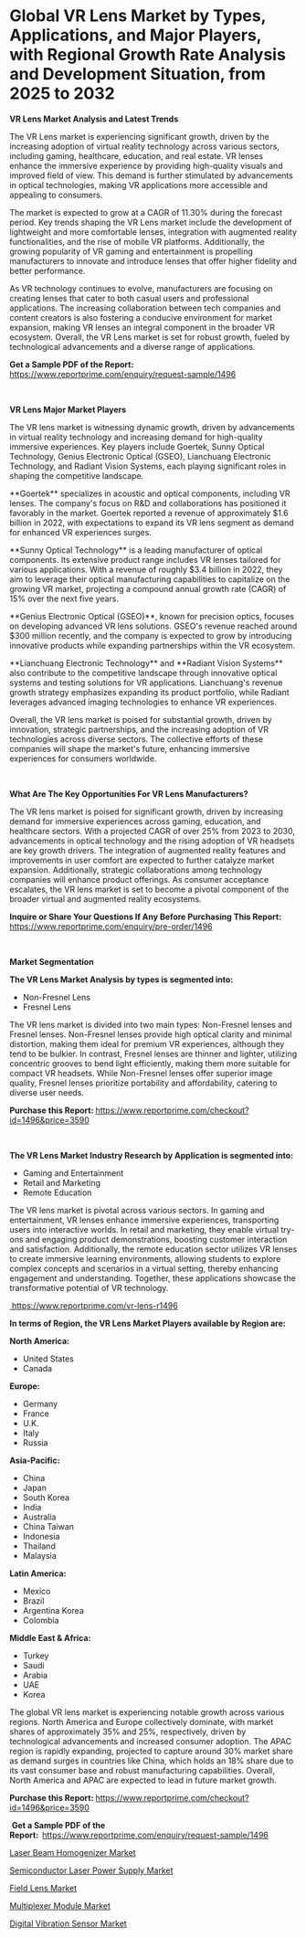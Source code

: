<p><h1>Global VR Lens Market by Types, Applications, and Major Players, with Regional Growth Rate Analysis and Development Situation, from 2025 to 2032</h1></p><p><strong>VR Lens Market Analysis and Latest Trends</strong></p>
<p><p>The VR Lens market is experiencing significant growth, driven by the increasing adoption of virtual reality technology across various sectors, including gaming, healthcare, education, and real estate. VR lenses enhance the immersive experience by providing high-quality visuals and improved field of view. This demand is further stimulated by advancements in optical technologies, making VR applications more accessible and appealing to consumers.</p><p>The market is expected to grow at a CAGR of 11.30% during the forecast period. Key trends shaping the VR Lens market include the development of lightweight and more comfortable lenses, integration with augmented reality functionalities, and the rise of mobile VR platforms. Additionally, the growing popularity of VR gaming and entertainment is propelling manufacturers to innovate and introduce lenses that offer higher fidelity and better performance.</p><p>As VR technology continues to evolve, manufacturers are focusing on creating lenses that cater to both casual users and professional applications. The increasing collaboration between tech companies and content creators is also fostering a conducive environment for market expansion, making VR lenses an integral component in the broader VR ecosystem. Overall, the VR Lens market is set for robust growth, fueled by technological advancements and a diverse range of applications.</p></p>
<p><strong>Get a Sample PDF of the Report:&nbsp;</strong> <a href="https://www.reportprime.com/enquiry/request-sample/1496?utm_campaign=1899&utm_medium=2&utm_source=Github&utm_content=ia&utm_term=18032025&utm_id=vr-lens">https://www.reportprime.com/enquiry/request-sample/1496</a></p>
<p>&nbsp;</p>
<p><strong>VR Lens Major Market Players</strong></p>
<p><p>The VR lens market is witnessing dynamic growth, driven by advancements in virtual reality technology and increasing demand for high-quality immersive experiences. Key players include Goertek, Sunny Optical Technology, Genius Electronic Optical (GSEO), Lianchuang Electronic Technology, and Radiant Vision Systems, each playing significant roles in shaping the competitive landscape.</p><p>**Goertek** specializes in acoustic and optical components, including VR lenses. The company's focus on R&D and collaborations has positioned it favorably in the market. Goertek reported a revenue of approximately $1.6 billion in 2022, with expectations to expand its VR lens segment as demand for enhanced VR experiences surges.</p><p>**Sunny Optical Technology** is a leading manufacturer of optical components. Its extensive product range includes VR lenses tailored for various applications. With a revenue of roughly $3.4 billion in 2022, they aim to leverage their optical manufacturing capabilities to capitalize on the growing VR market, projecting a compound annual growth rate (CAGR) of 15% over the next five years.</p><p>**Genius Electronic Optical (GSEO)**, known for precision optics, focuses on developing advanced VR lens solutions. GSEO's revenue reached around $300 million recently, and the company is expected to grow by introducing innovative products while expanding partnerships within the VR ecosystem.</p><p>**Lianchuang Electronic Technology** and **Radiant Vision Systems** also contribute to the competitive landscape through innovative optical systems and testing solutions for VR applications. Lianchuang's revenue growth strategy emphasizes expanding its product portfolio, while Radiant leverages advanced imaging technologies to enhance VR experiences.</p><p>Overall, the VR lens market is poised for substantial growth, driven by innovation, strategic partnerships, and the increasing adoption of VR technologies across diverse sectors. The collective efforts of these companies will shape the market's future, enhancing immersive experiences for consumers worldwide.</p></p>
<p>&nbsp;</p>
<p><strong>What Are The Key Opportunities For VR Lens Manufacturers?</strong></p>
<p><p>The VR lens market is poised for significant growth, driven by increasing demand for immersive experiences across gaming, education, and healthcare sectors. With a projected CAGR of over 25% from 2023 to 2030, advancements in optical technology and the rising adoption of VR headsets are key growth drivers. The integration of augmented reality features and improvements in user comfort are expected to further catalyze market expansion. Additionally, strategic collaborations among technology companies will enhance product offerings. As consumer acceptance escalates, the VR lens market is set to become a pivotal component of the broader virtual and augmented reality ecosystems.</p></p>
<p><strong>Inquire or Share Your Questions If Any Before Purchasing This Report:</strong> <a href="https://www.reportprime.com/enquiry/pre-order/1496?utm_campaign=1899&utm_medium=2&utm_source=Github&utm_content=ia&utm_term=18032025&utm_id=vr-lens">https://www.reportprime.com/enquiry/pre-order/1496</a></p>
<p>&nbsp;</p>
<p><strong>Market Segmentation</strong></p>
<p><strong>The VR Lens Market Analysis by types is segmented into:</strong></p>
<p><ul><li>Non-Fresnel Lens</li><li>Fresnel Lens</li></ul></p>
<p><p>The VR lens market is divided into two main types: Non-Fresnel lenses and Fresnel lenses. Non-Fresnel lenses provide high optical clarity and minimal distortion, making them ideal for premium VR experiences, although they tend to be bulkier. In contrast, Fresnel lenses are thinner and lighter, utilizing concentric grooves to bend light efficiently, making them more suitable for compact VR headsets. While Non-Fresnel lenses offer superior image quality, Fresnel lenses prioritize portability and affordability, catering to diverse user needs.</p></p>
<p><strong>Purchase this Report:&nbsp;</strong><a href="https://www.reportprime.com/checkout?id=1496&price=3590&utm_campaign=1899&utm_medium=2&utm_source=Github&utm_content=ia&utm_term=18032025&utm_id=vr-lens">https://www.reportprime.com/checkout?id=1496&price=3590</a></p>
<p>&nbsp;</p>
<p><strong>The VR Lens Market Industry Research by Application is segmented into:</strong></p>
<p><ul><li>Gaming and Entertainment</li><li>Retail and Marketing</li><li>Remote Education</li></ul></p>
<p><p>The VR lens market is pivotal across various sectors. In gaming and entertainment, VR lenses enhance immersive experiences, transporting users into interactive worlds. In retail and marketing, they enable virtual try-ons and engaging product demonstrations, boosting customer interaction and satisfaction. Additionally, the remote education sector utilizes VR lenses to create immersive learning environments, allowing students to explore complex concepts and scenarios in a virtual setting, thereby enhancing engagement and understanding. Together, these applications showcase the transformative potential of VR technology.</p></p>
<p><a href="https://www.reportprime.com/vr-lens-r1496?utm_campaign=1899&utm_medium=2&utm_source=Github&utm_content=ia&utm_term=18032025&utm_id=vr-lens">&nbsp;https://www.reportprime.com/vr-lens-r1496</a></p>
<p><strong>In terms of Region, the VR Lens Market Players available by Region are:</strong></p>
<p>
    <p> <strong> North America: </strong>
        <ul>
            <li>United States</li>
            <li>Canada</li>
        </ul>
        </p> 
    <p> <strong> Europe: </strong>
        <ul>
            <li>Germany</li>
            <li>France</li>
            <li>U.K.</li>
            <li>Italy</li>
            <li>Russia</li>
        </ul>
        </p> 
    <p> <strong> Asia-Pacific: </strong>
        <ul>
            <li>China</li>
            <li>Japan</li>
            <li>South Korea</li>
            <li>India</li>
            <li>Australia</li>
            <li>China Taiwan</li>
            <li>Indonesia</li>
            <li>Thailand</li>
            <li>Malaysia</li>
        </ul>
        </p> 
    <p> <strong> Latin America: </strong>
        <ul>
            <li>Mexico</li>
            <li>Brazil</li>
            <li>Argentina Korea</li>
            <li>Colombia</li>
        </ul>
        </p> 
    <p> <strong> Middle East & Africa: </strong>
        <ul>
            <li>Turkey</li>
            <li>Saudi</li>
            <li>Arabia</li>
            <li>UAE</li>
            <li>Korea</li>
        </ul>
    </p>
    </p>
<p><p>The global VR lens market is experiencing notable growth across various regions. North America and Europe collectively dominate, with market shares of approximately 35% and 25%, respectively, driven by technological advancements and increased consumer adoption. The APAC region is rapidly expanding, projected to capture around 30% market share as demand surges in countries like China, which holds an 18% share due to its vast consumer base and robust manufacturing capabilities. Overall, North America and APAC are expected to lead in future market growth.</p></p>
<p><strong>Purchase this Report: </strong><a href="https://www.reportprime.com/checkout?id=1496&price=3590&utm_campaign=1899&utm_medium=2&utm_source=Github&utm_content=ia&utm_term=18032025&utm_id=vr-lens">https://www.reportprime.com/checkout?id=1496&price=3590</a></p>
<p>&nbsp;<strong>Get a Sample PDF of the Report:&nbsp;&nbsp;</strong><a href="https://www.reportprime.com/enquiry/request-sample/1496?utm_campaign=1899&utm_medium=2&utm_source=Github&utm_content=ia&utm_term=18032025&utm_id=vr-lens">https://www.reportprime.com/enquiry/request-sample/1496</a></p>
<p><strong></strong></p>
<p><p><a href="https://github.com/cobinaydin13/Market-Research-Report-List-1/blob/main/laser-beam-homogenizer-market.md?utm_campaign=1899&utm_medium=2&utm_source=Github&utm_content=ia&utm_term=18032025&utm_id=vr-lens">Laser Beam Homogenizer Market</a></p><p><a href="https://github.com/osamhcombre/Market-Research-Report-List-1/blob/main/semiconductor-laser-power-supply-market.md?utm_campaign=1899&utm_medium=2&utm_source=Github&utm_content=ia&utm_term=18032025&utm_id=vr-lens">Semiconductor Laser Power Supply Market</a></p><p><a href="https://github.com/mehakmiamid1/Market-Research-Report-List-1/blob/main/field-lens-market.md?utm_campaign=1899&utm_medium=2&utm_source=Github&utm_content=ia&utm_term=18032025&utm_id=vr-lens">Field Lens Market</a></p><p><a href="https://github.com/guleealhani/Market-Research-Report-List-1/blob/main/multiplexer-module-market.md?utm_campaign=1899&utm_medium=2&utm_source=Github&utm_content=ia&utm_term=18032025&utm_id=vr-lens">Multiplexer Module Market</a></p><p><a href="https://github.com/leehihkl/Market-Research-Report-List-1/blob/main/digital-vibration-sensor-market.md?utm_campaign=1899&utm_medium=2&utm_source=Github&utm_content=ia&utm_term=18032025&utm_id=vr-lens">Digital Vibration Sensor Market</a></p></p>